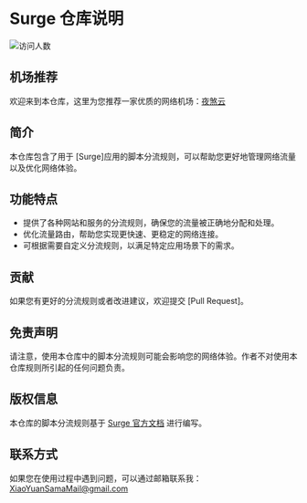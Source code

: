 # Surge 仓库说明

![访问人数](https://visitor-badge.laobi.icu/badge?page_id=lhsll.kele)

## 机场推荐
欢迎来到本仓库，这里为您推荐一家优质的网络机场：[夜煞云](https://www.night-furyx.com/index.php#/register?code=YABUkNXp)

## 简介
本仓库包含了用于 [Surge]应用的脚本分流规则，可以帮助您更好地管理网络流量以及优化网络体验。

## 功能特点
- 提供了各种网站和服务的分流规则，确保您的流量被正确地分配和处理。
- 优化流量路由，帮助您实现更快速、更稳定的网络连接。
- 可根据需要自定义分流规则，以满足特定应用场景下的需求。


## 贡献
如果您有更好的分流规则或者改进建议，欢迎提交 [Pull Request]。

## 免责声明
请注意，使用本仓库中的脚本分流规则可能会影响您的网络体验。作者不对使用本仓库规则所引起的任何问题负责。

## 版权信息
本仓库的脚本分流规则基于 [Surge 官方文档](https://manual.nssurge.com/book/understanding-surge/cn) 进行编写。

## 联系方式
如果您在使用过程中遇到问题，可以通过邮箱联系我：XiaoYuanSamaMail@gmail.com
